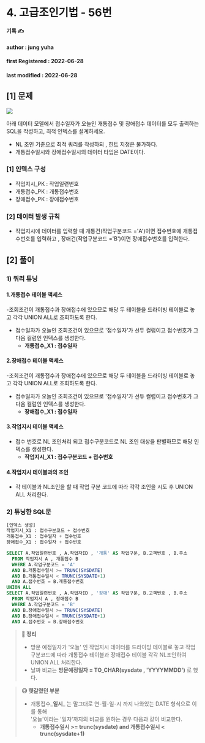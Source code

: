 # 4. 고급조인기법 - 56번

**기록 ✍️**

#### author : jung yuha

#### **first Registered : 2022-06-28**

#### last modified : **2022-06-28**

## \[1]  문제

![](https://velog.velcdn.com/images/yooha9621/post/01fafe45-4215-444f-972c-8821da1e5992/image.png)

아래 데이터 모델에서 접수일자가 오늘인 개통접수 및 장애접수 데이터를 모두 출력하는 SQL을 작성하고, 최적 인덱스를 설계하세요.

* NL 조인 기준으로 최적 쿼리를 작성하되 , 힌트 지정은 불가하다.
* 개통접수일시와 장애접수일시의 데이터 타입은 DATE이다.

### \[1] 인덱스 구성 <a href="#1" id="1"></a>

* 작업지시\_PK : 작업일련번호
* 개통접수\_PK : 개통접수번호
* 장애접수\_PK : 장애접수번호

### \[2] 데이터 발생 규칙 <a href="#2" id="2"></a>

* 작업지시에 데이터를 입력할 때 개통건(작업구분코드 ='A')이면 접수번호에 개통접수번호를 입력하고 , 장애건(작업구분코드 ='B')이면 장애접수번호를 입력한다.

## \[2] 풀이

### 1) 쿼리 튜닝 <a href="#1" id="1"></a>

#### 1.개통접수 테이블 액세스 <a href="#1" id="1"></a>

\-조회조건이 개통접수과 장애접수에 있으므로 해당 두 테이블을 드라이빙 테이블로 놓고 각각 UNION ALL로 조회하도록 한다.

* 접수일자가 오늘인 조회조건이 있으므로 '접수일자'가 선두 컬럼이고 접수번호가 그 다음 컬럼인 인덱스를 생성한다.
  * **개통접수\_X1 : 접수일자**

#### 2.장애접수 테이블 액세스 <a href="#2" id="2"></a>

\-조회조건이 개통접수과 장애접수에 있으므로 해당 두 테이블을 드라이빙 테이블로 놓고 각각 UNION ALL로 조회하도록 한다.

* 접수일자가 오늘인 조회조건이 있으므로 '접수일자'가 선두 컬럼이고 접수번호가 그 다음 컬럼인 인덱스를 생성한다.
  * **장애접수\_X1 : 접수일자**

#### 3.작업지시 테이블 액세스 <a href="#3" id="3"></a>

* 접수 번호로 NL 조인처리 되고 접수구분코드로 NL 조인 대상을 판별하므로 해당 인덱스를 생성한다.
  * **작업지시\_X1 : 접수구분코드 + 접수번호**

#### 4.작업지시 테이블과의 조인 <a href="#4" id="4"></a>

* 각 테이블과 NL조인을 할 때 작업 구분 코드에 따라 각각 조인을 시도 후 UNION ALL 처리한다.

### 2) 튜닝한 SQL문 <a href="#2-sql" id="2-sql"></a>

```sql
[인덱스 생성]
작업지시_X1 : 접수구분코드 + 접수번호
개통접수_X1 : 접수일자 + 접수번호
장애접수_X1 : 접수일자 + 접수번호

SELECT A.작업일련번호 , A.작업자ID , '개통' AS 작업구분, B.고객번호 , B.주소
  FROM 작업지시 A , 개통접수 B
  WHERE A.작업구분코드 = 'A'
  AND B.개통접수일시 >= TRUNC(SYSDATE)
  AND B.개통접수일시 < TRUNC(SYSDATE+1)
  AND A.접수번호 = B.개통접수번호
UNION ALL
SELECT A.작업일련번호 , A.작업자ID , '장애' AS 작업구분, B.고객번호 , B.주소
  FROM 작업지시 A , 장애접수 B
  WHERE A.작업구분코드 = 'B'
  AND B.장애접수일시 >= TRUNC(SYSDATE)
  AND B.장애접수일시 < TRUNC(SYSDATE+1)
  AND A.접수번호 = B.장애접수번호
```

> **🍎 정리**
>
> * 방문 예정일자가 '오늘' 인 작업지시 데이터를 드라이빙 테이블로 놓고 작업구분코드에 따라 개통접수 테이블과 장애접수 테이블 각각 NL조인하여 UNION ALL 처리한다.
> * 날짜 비교는 **방문예정일자 = TO\_CHAR(sysdate , 'YYYYMMDD')** 로 했다.

> **😥 헷갈렸던 부분**
>
> * 개통접수_**일시**_ 는 말그대로 연-월-일-시 까지 나와있는 DATE 형식으로 이를 통해\
>   '오늘'이라는 '일자'까지의 비교를 원하는 경우 다음과 같이 비교한다.
>   * **개통접수일시 >= trunc(sysdate) and 개통접수일시 < trunc(sysdate+1)**
